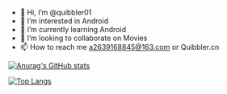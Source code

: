 - 👋 Hi, I’m @quibbler01
- 👀 I’m interested in Android
- 🌱 I’m currently learning Android
- 💞️ I’m looking to collaborate on Movies
- 📫 How to reach me a2639168845@163.com or Quibbler.cn

[![Anurag's GitHub stats](https://github-readme-stats.vercel.app/api?username=quibbler01)](https://github.com/anuraghazra/github-readme-stats)

[![Top Langs](https://github-readme-stats.vercel.app/api/top-langs/?username=quibbler01&hide=HTML,PHP,javascript,css,scss,qmake)](https://github.com/anuraghazra/github-readme-stats)

<!---
quibbler01/quibbler01 is a ✨ special ✨ repository because its `README.md` (this file) appears on your GitHub profile.
You can click the Preview link to take a look at your changes.
--->
